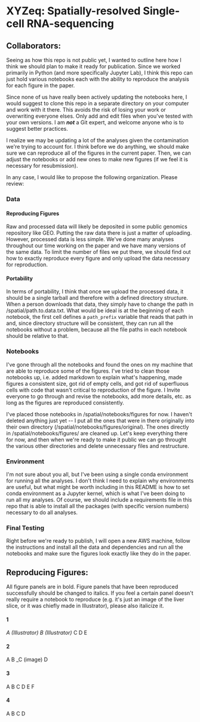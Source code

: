# XYZeq: Spatially-resolved Single-cell RNA-sequencing

## Collaborators:

Seeing as how this repo is not public yet, I wanted to outline here how I think we should plan to make it ready for publication. Since we worked primarily in Python (and more specifically Jupyter Lab), I think this repo can just hold various notebooks each with the ability to reproduce the analysis for each figure in the paper. 

Since none of us have really been actively updating the notebooks here, I would suggest to clone this repo in a separate directory on your computer and work with it there. This avoids the risk of losing your work or overwriting everyone elses. Only add and edit files when you've tested with your own versions. I am **_not_** a Git expert, and welcome anyone who is to suggest better practices.

I realize we may be updating a lot of the analyses given the contamination we're trying to account for. I think before we do anything, we should make sure we can reproduce all of the figures in the current paper. Then, we can adjust the notebooks or add new ones to make new figures (if we feel it is necessary for resubmission).

In any case, I would like to propose the following organization. Please review:

### Data

#### Reproducing Figures

Raw and processed data will likely be deposited in some public genomics repository like GEO. Putting the raw data there is just a matter of uploading. However, processed data is less simple. We've done many analyses throughout our time working on the paper and we have many versions of the same data. To limit the number of files we put there, we should find out how to exactly reproduce every figure and only upload the data necessary for reproduction. 

#### Portability

In terms of portability, I think that once we upload the processed data, it should be a single tarball and therefore with a defined directory structure. When a person downloads that data, they simply have to change the path in /spatial/path.to.data.txt. What would be ideal is at the beginning of each notebook, the first cell defines a `path_prefix` variable that reads that path in and, since directory structure will be consistent, they can run all the notebooks without a problem, because all the file paths in each notebook should be relative to that.

### Notebooks

I've gone through all the notebooks and found the ones on my machine that are able to reproduce some of the figures. I've tried to clean those notebooks up, i.e. added markdown to explain what's happening, made figures a consistent size, got rid of empty cells, and got rid of superfluous cells with code that wasn't critical to reproduction of the figure. I Invite everyone to go through and revise the notebooks, add more details, etc. as long as the figures are reproduced consistently. 

I've placed those notebooks in /spatial/notebooks/figures for now. I haven't deleted anything just yet -- I put all the ones that were in there originally into their own directory (/spatial/notebooks/figures/original). The ones directly in /spatial/notebooks/figures/ are cleaned up. Let's keep everything there for now, and then when we're ready to make it public we can go throught the various other directories and delete unnecessary files and restructure.

### Environment

I'm not sure about you all, but I've been using a single conda environment for running all the analyses. I don't think I need to explain why environments are useful, but what might be worth including in this README is how to set conda environment as a Jupyter kernel, which is what I've been doing to run all my analyses. Of course, we should include a requirements file in this repo that is able to install all the packages (with specific version numbers) necessary to do all analyses.

### Final Testing

Right before we're ready to publish, I will open a new AWS machine, follow the instructions and install all the data and dependencies and run all the notebooks and make sure the figures look exactly like they do in the paper.

## Reproducing Figures:

All figure panels are in bold. Figure panels that have been reproduced successfully should be changed to italics. If you feel a certain panel doesn't really require a notebook to reproduce (e.g. it's just an image of the liver slice, or it was chiefly made in Illustrator), please also italicize it.

#### 1
_A (Illustrator)_
_B (Illustrator)_
C
D
E

#### 2
A
B
_C (image)
D

#### 3
A
B
C
D
E
F

#### 4
A
B
C
D